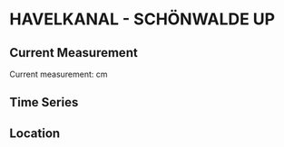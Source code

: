 # HAVELKANAL - SCHÖNWALDE UP

## Current Measurement

Current measurement: <Value topic="rivers/pegel-online/HvK/SCHÖNWALDE UP/measurementValue"/> cm

## Time Series

<TimeSeries topic="rivers/pegel-online/HvK/SCHÖNWALDE UP/measurementValue" period="week" />

## Location

<WorldMap>
  <Marker lat="52.60772639983148" lon="13.084078146108569" labelTopic="rivers/pegel-online/HvK/SCHÖNWALDE UP" />
</WorldMap>
